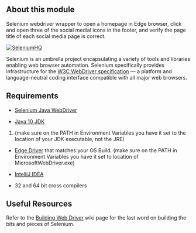 About this module
-----------------
Selenium webdriver wrapper to open a homepage in Edge browser, click and open three of the social medial icons in the footer, and verify the page title of each social media page is correct.

[![SeleniumHQ](http://www.seleniumhq.org/images/big-logo.png)](http://www.seleniumhq.org/)

Selenium is an umbrella project encapsulating a variety of tools and
libraries enabling web browser automation. Selenium specifically
provides infrastructure for the [W3C WebDriver specification](https://dvcs.w3.org/hg/webdriver/raw-file/tip/webdriver-spec.html)
— a platform and language-neutral coding interface compatible with all
major web browsers.

## Requirements

* [Selenium Java WebDriver](http://www.seleniumhq.org/download/)

* [Java 10 JDK](http://www.oracle.com/technetwork/java/javase/downloads/index.html)
1. (make sure on the PATH in Environment Variables you have it set to the location of your JDK executable, not the JRE)

* [Edge Driver](https://developer.microsoft.com/en-us/microsoft-edge/tools/webdriver/) that matches your OS Build.
  (make sure on the PATH in Environment Variables you have it set to location of MicrosoftWebDriver.exe)

* [IntelliJ IDEA](https://www.eclipse.org/)
* 32 and 64 bit cross compilers

## Useful Resources

Refer to the [Building Web
Driver](https://github.com/SeleniumHQ/selenium/wiki/Building-WebDriver)
wiki page for the last word on building the bits and pieces of Selenium.
